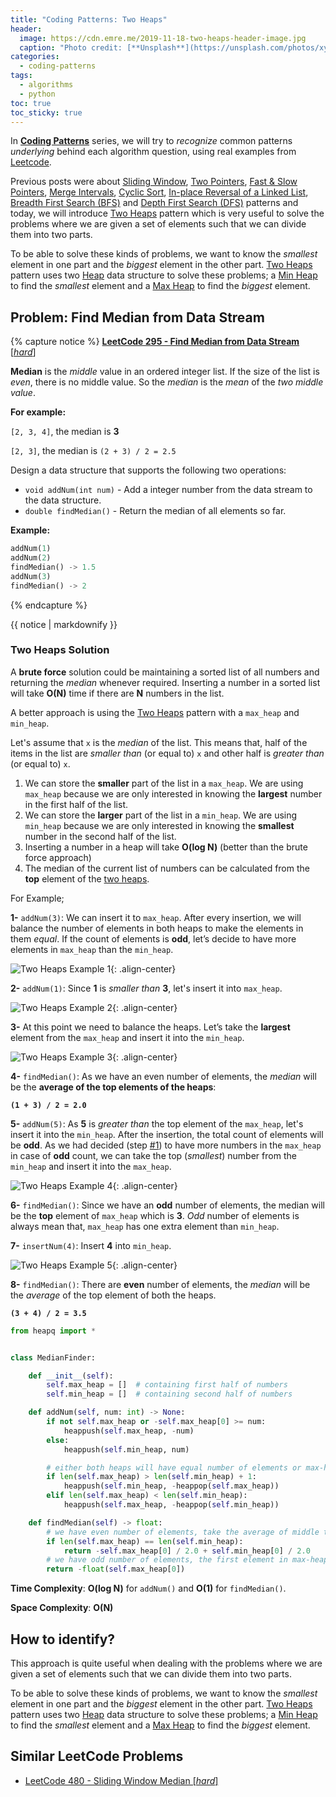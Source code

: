 ```yaml
---
title: "Coding Patterns: Two Heaps"
header:
  image: https://cdn.emre.me/2019-11-18-two-heaps-header-image.jpg
  caption: "Photo credit: [**Unsplash**](https://unsplash.com/photos/xyxjKdpUg4I)"
categories:
  - coding-patterns
tags:
  - algorithms
  - python
toc: true
toc_sticky: true
---
```


In **[Coding Patterns](https://emre.me/categories/#coding-patterns)** series, we will try to *recognize* common patterns *underlying* behind each algorithm question, using real examples from [Leetcode](https://leetcode.com/).

Previous posts were about [Sliding Window](https://emre.me/coding-patterns/sliding-window/), [Two Pointers](https://emre.me/coding-patterns/two-pointers/), [Fast & Slow Pointers](https://emre.me/coding-patterns/fast-slow-pointers/), [Merge Intervals](https://emre.me/coding-patterns/merge-intervals/), [Cyclic Sort](https://emre.me/coding-patterns/cyclic-sort/), [In-place Reversal of a Linked List](https://emre.me/coding-patterns/in-place-reversal-of-a-linked-list/), [Breadth First Search (BFS)](https://emre.me/coding-patterns/breadth-first-search/) and [Depth First Search (DFS)](https://emre.me/coding-patterns/depth-first-search/) patterns and today, we will introduce [Two Heaps](https://emre.me/coding-patterns/two-heaps/) pattern which is very useful to solve the problems where we are given a set of elements such that we can divide them into two parts. 

To be able to solve these kinds of problems, we want to know the *smallest* element in one part and the *biggest* element in the other part. [Two Heaps](https://emre.me/coding-patterns/two-heaps/) pattern uses two [Heap](https://emre.me/data-structures/heaps/) data structure to solve these problems; a [Min Heap](https://emre.me/data-structures/heaps/#min_heapify-and-build_min_heap) to find the *smallest* element and a [Max Heap](https://emre.me/data-structures/heaps/#max_heapify-and-build_max_heap) to find the *biggest* element.

## Problem: Find Median from Data Stream ##
{% capture notice %}
[**LeetCode 295 - Find Median from Data Stream** [*hard*]](https://leetcode.com/problems/find-median-from-data-stream/)

**Median** is the *middle* value in an ordered integer list. If the size of the list is *even*, there is no middle value. So the *median* is the *mean* of the *two middle value*.

**For example:**

`[2, 3, 4]`, the median is **3**

`[2, 3]`, the median is `(2 + 3) / 2 = 2.5`

Design a data structure that supports the following two operations:

 - `void addNum(int num)` - Add a integer number from the data stream to the data structure.
 - `double findMedian()` - Return the median of all elements so far.
 

**Example:**

```python
addNum(1)
addNum(2)
findMedian() -> 1.5
addNum(3) 
findMedian() -> 2
```

{% endcapture %}

<div class="notice--info">
  {{ notice | markdownify }}
</div>

### Two Heaps Solution ###

A **brute force** solution could be maintaining a sorted list of all numbers and returning the *median* whenever required. Inserting a number in a sorted list will take **O(N)** time if there are **N** numbers in the list.

A better approach is using the [Two Heaps](https://emre.me/coding-patterns/two-heaps/) pattern with a `max_heap` and `min_heap`.

Let's assume that `x` is the *median* of the list. This means that, half of the items in the list are *smaller than* (or equal to) `x` and other half is *greater than* (or equal to) `x`.

1. We can store the **smaller** part of the list in a `max_heap`. We are using `max_heap` because we are only interested in knowing the **largest** number in the first half of the list.
2. We can store the **larger** part of the list in a `min_heap`. We are using `min_heap` because we are only interested in knowing the **smallest** number in the second half of the list.
3. Inserting a number in a heap will take **O(log N)** (better than the brute force approach)
4. The median of the current list of numbers can be calculated from the **top** element of the [two heaps](https://emre.me/coding-patterns/two-heaps/).

For Example;

**1-** `addNum(3)`: We can insert it to `max_heap`. After every insertion, we will balance the number of elements in both heaps to make the elements in them *equal*. If the count of elements is **odd**, let’s decide to have more elements in `max_heap` than the `min_heap`.

![Two Heaps Example 1](https://cdn.emre.me/2019-11-18-heap1.png){: .align-center}

**2-** `addNum(1)`: Since **1** is *smaller than* **3**, let's insert it into `max_heap`.

![Two Heaps Example 2](https://cdn.emre.me/2019-11-18-heap2.png){: .align-center}

**3-** At this point we need to balance the heaps. Let’s take the **largest** element from the `max_heap` and insert it into the `min_heap`.

![Two Heaps Example 3](https://cdn.emre.me/2019-11-18-heap3.png){: .align-center}

**4-** `findMedian()`: As we have an even number of elements, the *median* will be the **average of the top elements of the heaps**:

**`(1 + 3) / 2 = 2.0`**

**5-** `addNum(5)`: As **5** is *greater than* the top element of the `max_heap`, let's insert it into the `min_heap`. After the insertion, the total count of elements will be **odd**. As we had decided (step [#1](#two-heaps-solution)) to have more numbers in the `max_heap` in case of **odd** count, we can take the top (*smallest*) number from the `min_heap` and insert it into the `max_heap`.

![Two Heaps Example 4](https://cdn.emre.me/2019-11-18-heap4.png){: .align-center}

**6-** `findMedian()`: Since we have an **odd** number of elements, the median will be the **top** element of `max_heap` which is **3**. *Odd* number of elements is always mean that, `max_heap` has one extra element than `min_heap`. 

**7-** `insertNum(4)`: Insert **4** into `min_heap`.

![Two Heaps Example 5](https://cdn.emre.me/2019-11-18-heap5.png){: .align-center}

**8-** `findMedian()`: There are **even** number of elements, the *median* will be the *average* of the top element of both the heaps.

**`(3 + 4) / 2 = 3.5`**

```python
from heapq import *


class MedianFinder:

    def __init__(self):
        self.max_heap = []  # containing first half of numbers
        self.min_heap = []  # containing second half of numbers

    def addNum(self, num: int) -> None:
        if not self.max_heap or -self.max_heap[0] >= num:
            heappush(self.max_heap, -num)
        else:
            heappush(self.min_heap, num)

        # either both heaps will have equal number of elements or max-heap will have one more element
        if len(self.max_heap) > len(self.min_heap) + 1:
            heappush(self.min_heap, -heappop(self.max_heap))
        elif len(self.max_heap) < len(self.min_heap):
            heappush(self.max_heap, -heappop(self.min_heap))

    def findMedian(self) -> float:
        # we have even number of elements, take the average of middle two elements
        if len(self.max_heap) == len(self.min_heap):
            return -self.max_heap[0] / 2.0 + self.min_heap[0] / 2.0
        # we have odd number of elements, the first element in max-heap is the median element
        return -float(self.max_heap[0])
```

**Time Complexity**: **O(log N)** for `addNum()` and **O(1)** for `findMedian()`.

**Space Complexity**: **O(N)**

## How to identify? ##

This approach is quite useful when dealing with the problems where we are given a set of elements such that we can divide them into two parts.

To be able to solve these kinds of problems, we want to know the *smallest* element in one part and the *biggest* element in the other part. [Two Heaps](https://emre.me/coding-patterns/two-heaps/) pattern uses two [Heap](https://emre.me/data-structures/heaps/) data structure to solve these problems; a [Min Heap](https://emre.me/data-structures/heaps/#min_heapify-and-build_min_heap) to find the *smallest* element and a [Max Heap](https://emre.me/data-structures/heaps/#max_heapify-and-build_max_heap) to find the *biggest* element.

## Similar LeetCode Problems ##
* [LeetCode 480 - Sliding Window Median [*hard*]](https://leetcode.com/problems/sliding-window-median/)